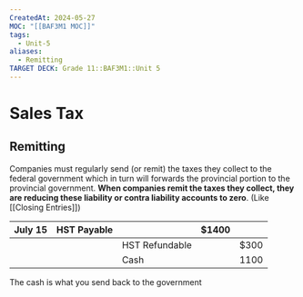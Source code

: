 ```yaml
---
CreatedAt: 2024-05-27
MOC: "[[BAF3M1 MOC]]"
tags:
  - Unit-5
aliases:
  - Remitting
TARGET DECK: Grade 11::BAF3M1::Unit 5
---
```


# Sales Tax

## Remitting
Companies must regularly send (or remit) the taxes they collect to the federal government which in turn will forwards the provincial portion to the provincial government. **When companies remit the taxes they collect, they are reducing these liability or contra liability accounts to zero**. (Like [[Closing Entries]])



| July 15 | HST Payable |                | $1400 |      |
| ------- | ----------- | -------------- | ----- | ---- |
|         |             | HST Refundable |       | $300 |
|         |             | Cash           |       | 1100 |
The cash is what you send back to the government
